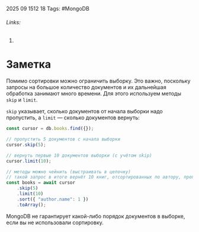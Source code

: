 2025 09 1512 18
Tags: #MongoDB 
###### Links: 
1) 
# Заметка
Помимо сортировки можно ограничить выборку. Это важно, поскольку запросы на большое количество документов и их дальнейшая обработка занимают много времени. Для этого используем методы `skip` и `limit`.

`skip` указывает, сколько документов от начала выборки надо пропустить, а `limit` — сколько документов вернуть:
```ts
const cursor = db.books.find({});

// пропустить 5 документов с начала выборки
cursor.skip(5);

// вернуть первые 10 документов выборки (с учётом skip)
cursor.limit(10);

// методы можно чейнить (выстраивать в цепочку)
// такой запрос в итоге вернёт 10 книг, отсортированных по автору, пропустив первые 5
const books = await cursor
    .skip(5)
    .limit(10)
    .sort({ "author.name": 1 })
    .toArray();
```
MongoDB не гарантирует какой-либо порядок документов в выборке, если вы не использовали сортировку.